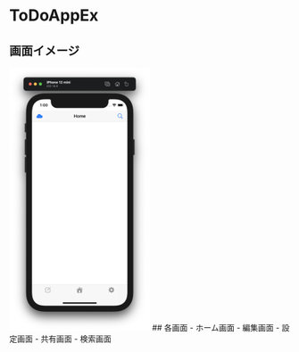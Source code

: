 # ToDoAppEx
## 画面イメージ
<img src="home.png" width="50%">  
## 各画面
- ホーム画面
- 編集画面
- 設定画面
- 共有画面
- 検索画面
